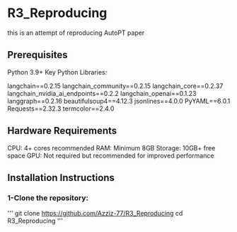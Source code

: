 # R3_Reproducing

this is an attempt of reproducing AutoPT paper

## Prerequisites

Python 3.9+
Key Python Libraries:

langchain==0.2.15
langchain_community==0.2.15
langchain_core==0.2.37
langchain_nvidia_ai_endpoints==0.2.2
langchain_openai==0.1.23
langgraph==0.2.16
beautifulsoup4==4.12.3
jsonlines==4.0.0
PyYAML==6.0.1
Requests==2.32.3
termcolor==2.4.0

## Hardware Requirements

CPU: 4+ cores recommended
RAM: Minimum 8GB
Storage: 10GB+ free space
GPU: Not required but recommended for improved performance

## Installation Instructions

### 1-Clone the repository:
'''
git clone https://github.com/Azziz-77/R3_Reproducing
cd R3_Reproducing
'''
